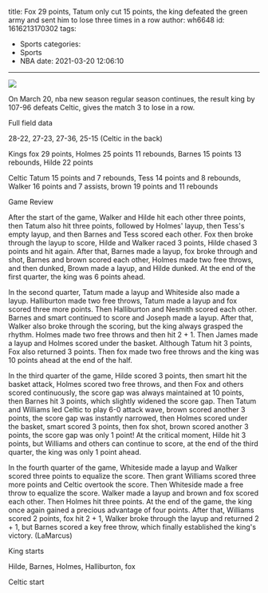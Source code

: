 title: Fox 29 points, Tatum only cut 15 points, the king defeated the green army and sent him to lose three times in a row
author: wh6648
id: 1616213170302
tags: 
- Sports
categories: 
- Sports
- NBA
date: 2021-03-20 12:06:10
---
![](https://p5.itc.cn/images01/20210320/a7333642858a440eb99f7b07995fd30c.jpeg)


On March 20, nba new season regular season continues, the result king by 107-96 defeats Celtic, gives the match 3 to lose in a row.

Full field data

28-22, 27-23, 27-36, 25-15 (Celtic in the back)

Kings fox 29 points, Holmes 25 points 11 rebounds, Barnes 15 points 13 rebounds, Hilde 22 points

Celtic Tatum 15 points and 7 rebounds, Tess 14 points and 8 rebounds, Walker 16 points and 7 assists, brown 19 points and 11 rebounds

Game Review

After the start of the game, Walker and Hilde hit each other three points, then Tatum also hit three points, followed by Holmes' layup, then Tess's empty layup, and then Barnes and Tess scored each other. Fox then broke through the layup to score, Hilde and Walker raced 3 points, Hilde chased 3 points and hit again. After that, Barnes made a layup, fox broke through and shot, Barnes and brown scored each other, Holmes made two free throws, and then dunked, Brown made a layup, and Hilde dunked. At the end of the first quarter, the king was 6 points ahead.

In the second quarter, Tatum made a layup and Whiteside also made a layup. Halliburton made two free throws, Tatum made a layup and fox scored three more points. Then Halliburton and Nesmith scored each other. Barnes and smart continued to score and Joseph made a layup. After that, Walker also broke through the scoring, but the king always grasped the rhythm. Holmes made two free throws and then hit 2 + 1. Then James made a layup and Holmes scored under the basket. Although Tatum hit 3 points, Fox also returned 3 points. Then fox made two free throws and the king was 10 points ahead at the end of the half.

In the third quarter of the game, Hilde scored 3 points, then smart hit the basket attack, Holmes scored two free throws, and then Fox and others scored continuously, the score gap was always maintained at 10 points, then Barnes hit 3 points, which slightly widened the score gap. Then Tatum and Williams led Celtic to play 6-0 attack wave, brown scored another 3 points, the score gap was instantly narrowed, then Holmes scored under the basket, smart scored 3 points, then fox shot, brown scored another 3 points, the score gap was only 1 point! At the critical moment, Hilde hit 3 points, but Williams and others can continue to score, at the end of the third quarter, the king was only 1 point ahead.

In the fourth quarter of the game, Whiteside made a layup and Walker scored three points to equalize the score. Then grant Williams scored three more points and Celtic overtook the score. Then Whiteside made a free throw to equalize the score. Walker made a layup and brown and fox scored each other. Then Holmes hit three points. At the end of the game, the king once again gained a precious advantage of four points. After that, Williams scored 2 points, fox hit 2 + 1, Walker broke through the layup and returned 2 + 1, but Barnes scored a key free throw, which finally established the king's victory. (LaMarcus)

King starts

Hilde, Barnes, Holmes, Halliburton, fox

Celtic start

